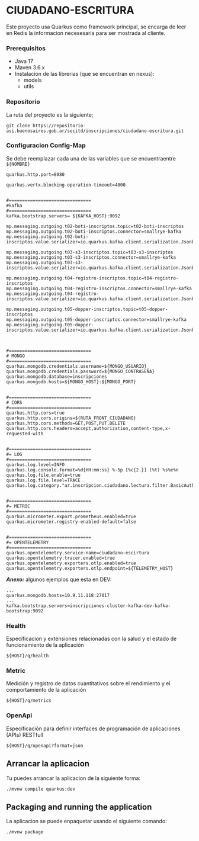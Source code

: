# CIUDADANO-ESCRITURA
Este proyecto usa Quarkus como framework principal, se encarga de leer en Redis la informacion necesesaria para ser mostrada al cliente.

### Prerequisitos
- Java 17
- Maven 3.6.x
- Instalacion de las librerias (que se encuentran en nexus):
  - models
  - utils

### Repositorio
La ruta del proyecto es la siguiente;
```shell script
git clone https://repositorio-asi.buenosaires.gob.ar/secitd/inscripciones/ciudadano-escritura.git
```



### Configuracion Config-Map
Se debe reemplazar cada una de las variables que se encuentraentre `${NOMBRE}`

```
quarkus.http.port=8080

quarkus.vertx.blocking-operation-timeout=4000
 
 
#===============================
#kafka
#===============================
kafka.bootstrap.servers= ${KAFKA_HOST}:9092

mp.messaging.outgoing.t02-boti-inscriptos.topic=t02-boti-inscriptos
mp.messaging.outgoing.t02-boti-inscriptos.connector=smallrye-kafka
mp.messaging.outgoing.t02-boti-inscriptos.value.serializer=io.quarkus.kafka.client.serialization.JsonbSerializer

mp.messaging.outgoing.t03-s3-inscriptos.topic=t03-s3-inscriptos
mp.messaging.outgoing.t03-s3-inscriptos.connector=smallrye-kafka
mp.messaging.outgoing.t03-s3-inscriptos.value.serializer=io.quarkus.kafka.client.serialization.JsonbSerializer

mp.messaging.outgoing.t04-registro-inscriptos.topic=t04-registro-inscriptos
mp.messaging.outgoing.t04-registro-inscriptos.connector=smallrye-kafka
mp.messaging.outgoing.t04-registro-inscriptos.value.serializer=io.quarkus.kafka.client.serialization.JsonbSerializer

mp.messaging.outgoing.t05-dopper-inscriptos.topic=t05-dopper-inscriptos
mp.messaging.outgoing.t05-dopper-inscriptos.connector=smallrye-kafka
mp.messaging.outgoing.t05-dopper-inscriptos.value.serializer=io.quarkus.kafka.client.serialization.JsonbSerializer


  
#===============================
# MONGO
#===============================
quarkus.mongodb.credentials.username=${MONGO_USUARIO}
quarkus.mongodb.credentials.password=${MONGO_CONTRASEÑA}
quarkus.mongodb.database=inscripciones
quarkus.mongodb.hosts=${MONGO_HOST}:${MONGO_PORT}         


#===============================
# CORS
#===============================
quarkus.http.cors=true
quarkus.http.cors.origins=${RUTA_FRONT_CIUDADANO}
quarkus.http.cors.methods=GET,POST,PUT,DELETE
quarkus.http.cors.headers=accept,authorization,content-type,x-requested-with


#===============================
#= LOG
#===============================
quarkus.log.level=INFO
quarkus.log.console.format=%d{HH:mm:ss} %-5p [%c{2.}] (%t) %s%e%n
quarkus.log.file.enable=true
quarkus.log.file.level=TRACE
quarkus.log.category."ar.inscripcion.ciudadano.lectura.filter.BasicAuthenticationMechanism".level=WARN


#===============================
#= METRIC
#===============================
quarkus.micrometer.export.prometheus.enabled=true
quarkus.micrometer.registry-enabled-default=false


#===============================
#= OPENTELEMETRY
#===============================
quarkus.opentelemetry.service-name=ciudadano-escirtura
quarkus.opentelemetry.tracer.enabled=true
quarkus.opentelemetry.exporters.otlp.enabled=true
quarkus.opentelemetry.exporters.otlp.endpoint=${TELEMETRY_HOST}

```


**_Anexo:_** algunos ejemplos que esta en DEV:
```
...
quarkus.mongodb.hosts=10.9.11.118:27017
...
kafka.bootstrap.servers=inscripciones-cluster-kafka-dev-kafka-bootstrap:9092
```


### Health
Especificacion y extensiones relacionadas con la salud y el estado de funcionamiento de la aplicación
```
${HOST}/q/health
```


### Metric
Medición y registro de datos cuantitativos sobre el rendimiento y el comportamiento de la aplicación
```
${HOST}/q/metrics
```

### OpenApi
Especificación para definir interfaces de programación de aplicaciones (APIs) RESTfull
```
${HOST}/q/openapi?format=json
```


## Arrancar la aplicacion

Tu puedes arrancar la aplicacion de la siguiente forma:
```shell script
./mvnw compile quarkus:dev
```

## Packaging and running the application

La aplicacion se puede enpaquetar usando el siguiente comando:
```shell script
./mvnw package
```